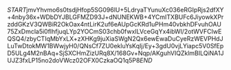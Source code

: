 $START$jmvYhvmo6s0tsdjHfop5SG096lU+5LdryaTYunuXc036eRGIpRjs2dfXY+4nby36x+WDbDYJBLGFMZD93J+dNUNEKWB+4YCmITXBUFc6JiyowkXPrzddGKzV3QWBiR2OkOax4ntLirK2uf6eAUpGcKRd1uPHm40vbkhDFvuhOAU75ZxDmcla5i0flhfjuqLYp2YOCmS03chb0fwxILVceGqYx4ibWl/2otWVFCIwEQSQ4/zbyCTIqMbYxLX+zXHKg9juXiaSWgN2Qx6ewEwaDuCyeRzWEVPHdJLuTwDtokMW1BWwjyH0/QNsCf7ZU0ekluYsKqIj/Ey+3gdU0vjLYiapc5V0SfEpD5ULg4M2nBAq+SjSXCHmZizURq8X/168Gv+Nqp/AKguhVIQZklmBILQiNA1JUJZ3fxLP15no2doVWcz02OFX0CzkaOQ1q5P8$END$